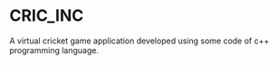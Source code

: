 # CRIC_INC
A virtual cricket game application developed using some code of c++ programming language.
